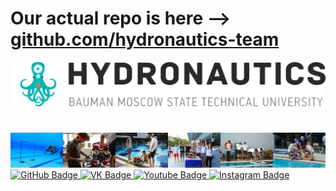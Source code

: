 # Our actual repo is here --> [github.com/hydronautics-team](https://github.com/hydronautics-team)

<div align="center" >
<a href="https://github.com/hydronautics-team"> 
<img src="https://github.com/bmstu/bmstu/blob/b8280581ffcb9d17e9570a38dc39196d1e27f7ae/logos/hydronautics/hydronautics_logo.jpg" /></a>
</div>

# 
<div align="center" >
<a href="https://github.com/hydronautics-team"> 
<img src="https://github.com/bmstu/bmstu/blob/0055ad6448599aeb9a2f279b943fecf824bfad81/logos/hydronautics/hydronautics_header.png"/></a>
</div>


<div id="badges">
  <a href="https://github.com/hydronautics-team">
    <img src="https://img.shields.io/badge/GitHub-100000?style=for-the-badge&logo=github&logoColor=white" alt="GitHub Badge"/>
  </a>
  <a href="https://vk.com/hydronautics">
    <img src="https://img.shields.io/badge/вконтакте-%232E87FB.svg?&style=for-the-badge&logo=vk&logoColor=white" alt="VK Badge"/>
  </a>
  <a href="https://www.youtube.com/channel/UC0Fo9JXRShJFGhzbZiWTJYQ/featured">
    <img src="https://img.shields.io/badge/YouTube-red?style=for-the-badge&logo=youtube&logoColor=white" alt="Youtube Badge"/>
  </a>
  <a href="https://instagram.com/hydronautics">
    <img src="https://img.shields.io/badge/Instagram-E4405F?style=for-the-badge&logo=instagram&logoColor=white" alt="Instagram Badge"/>
  </a>
</div>
